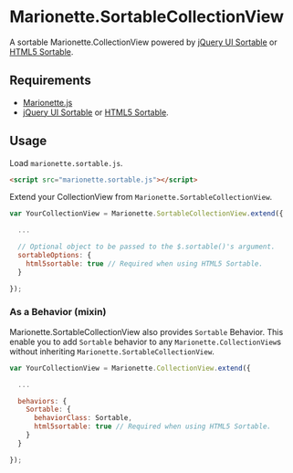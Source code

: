 Marionette.SortableCollectionView
=================================

A sortable Marionette.CollectionView powered by [jQuery UI Sortable](http://jqueryui.com/sortable/) or [HTML5 Sortable](https://github.com/voidberg/html5sortable).

Requirements
------------

- [Marionette.js](http://marionettejs.com/)
- [jQuery UI Sortable](http://jqueryui.com/sortable/) or [HTML5 Sortable](https://github.com/voidberg/html5sortable).

Usage
-----

Load `marionette.sortable.js`.

```html
<script src="marionette.sortable.js"></script>
```

Extend your CollectionView from `Marionette.SortableCollectionView`.

```js
var YourCollectionView = Marionette.SortableCollectionView.extend({

  ...

  // Optional object to be passed to the $.sortable()'s argument.
  sortableOptions: {
    html5sortable: true // Required when using HTML5 Sortable.
  }

});
```

### As a Behavior (mixin)

Marionette.SortableCollectionView also provides `Sortable` Behavior.
This enable you to add `Sortable` behavior to any `Marionette.CollectionView`s without inheriting `Marionette.SortableCollectionView`.

```js
var YourCollectionView = Marionette.CollectionView.extend({

  ...

  behaviors: {
    Sortable: {
      behaviorClass: Sortable,
      html5sortable: true // Required when using HTML5 Sortable.
    }
  }

});
```
